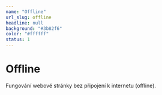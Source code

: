 ```yaml
---
name: "Offline"
url_slug: offline
headline: null
background: "#3b82f6"
color: "#ffffff"
status: 1
---
```


# Offline

Fungování webové stránky bez připojení k internetu (offline).

